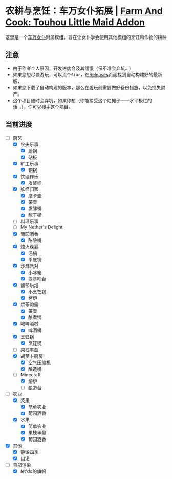 # 农耕与烹饪：车万女仆拓展 | [Farm And Cook: Touhou Little Maid Addon](./readme.md)
 这里是一个[车万女仆](https://github.com/TartaricAcid/TouhouLittleMaid)附属模组，旨在让女仆学会使用其他模组的烹饪和作物的耕种

## 注意
  - 由于作者个人原因，开发进度会及其缓慢（保不准会弃坑...）
  - 如果您想尽快游玩，可以点个`Star`，在[Releases](https://github.com/Wall-ev/TouhouLittleMaidAddon/releases)页面找到自动构建好的最新版，
  - 如果您下载了自动构建的版本，那么在游玩前需要做好备份措施，以免损失财产。
  - 这个项目随时会弃坑，如果你想（你能接受这个烂摊子——水平极烂的话...），你可以接手这个项目。

## 当前进度
- [ ] 厨艺
  - [x] 农夫乐事
    - [x] 厨锅
    - [x] 砧板
  - [x] 旷工乐事
    - [x] 铜锅
  - [x] 饮酒作乐
    - [x] 发酵桶
  - [x] 妖怪归家
    - [x] 摩卡壶
    - [x] 茶壶
    - [x] 发酵桶
    - [x] 晾干架
  - [ ] 料理乐事
  - [ ] My Nether's Delight
  - [x] 葡园酒香
    - [x] 陈酿桶
  - [x] 烛火晚宴
    - [x] 汤锅
    - [x] 平底锅
  - [x] 沙滩派对
    - [x] 小冰箱
    - [x] 提基吧台
  - [x] 馥郁烘焙
    - [x] 小烹饪锅 
    - [x] 烤炉
  - [x] 煨茶韵露
    - [x] 茶壶
    - [x] 酿煮锅
  - [x] 喝啤酒啦
    - [x] 啤酒桶 
  - [x] 烹饪锅
    - [x] 烹饪锅 
  - [ ] 果栈丰盈
  - [x] 胡萝卜厨房
    - [x] 空气压缩机 
    - [x] 酿造桶 
  - [ ] Minecraft
    - [x] 熔炉
    - [ ] 酿造台
- [ ] 农业
  - [x] 浆果
    - [x] 简单农业
    - [x] 葡园酒香
  - [x] 水果
    - [x] 简单农业
    - [x] 果栈丰盈
    - [x] 葡园酒香
- [x] 其他
  - [x] 静谧四季
  - [x] 口渴
- [ ] 背部渲染
  - [x] let'do的旗帜
